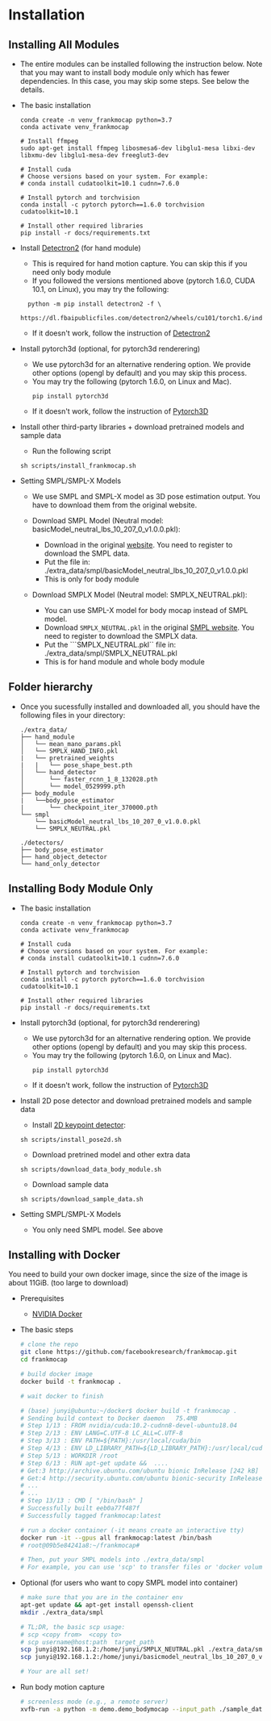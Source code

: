 # Installation



## Installing All Modules

- The entire modules can be installed following the instruction below.
  Note that you may want to install body module only which has fewer dependencies. In this case, you may skip some steps. See below the details. 

- The basic installation
  ```
  conda create -n venv_frankmocap python=3.7
  conda activate venv_frankmocap
  
  # Install ffmpeg
  sudo apt-get install ffmpeg libosmesa6-dev libglu1-mesa libxi-dev libxmu-dev libglu1-mesa-dev freeglut3-dev
  
  # Install cuda 
  # Choose versions based on your system. For example:
  # conda install cudatoolkit=10.1 cudnn=7.6.0
  
  # Install pytorch and torchvision 
  conda install -c pytorch pytorch==1.6.0 torchvision cudatoolkit=10.1
  
  # Install other required libraries
  pip install -r docs/requirements.txt
  ```

- Install [Detectron2](https://github.com/facebookresearch/detectron2) (for hand module)
  - This is required for hand motion capture. You can skip this if you need only body module
  - If you followed the versions mentioned above (pytorch 1.6.0, CUDA 10.1, on Linux), you may try the following:
  ```
    python -m pip install detectron2 -f \
    https://dl.fbaipublicfiles.com/detectron2/wheels/cu101/torch1.6/index.html
  ```
  - If it doesn't work, follow the instruction of [Detectron2](https://github.com/facebookresearch/detectron2/blob/master/INSTALL.md)
  
- Install pytorch3d (optional, for pytorch3d renderering)
  - We use pytorch3d for an alternative rendering option. We provide other options (opengl by default) and you may skip this process.
  - You may try the following (pytorch 1.6.0, on Linux and Mac).
    ```
    pip install pytorch3d
    ```
  - If it doesn't work, follow the instruction of [Pytorch3D](https://github.com/facebookresearch/pytorch3d/blob/master/INSTALL.md)

- Install other third-party libraries + download pretrained models and sample data
  - Run the following script
  ```
  sh scripts/install_frankmocap.sh
  ```

- Setting SMPL/SMPL-X Models
    - We use SMPL and SMPL-X model as 3D pose estimation output. You have to download them from the original website.
    - Download SMPL Model (Neutral model: basicModel_neutral_lbs_10_207_0_v1.0.0.pkl):    
        - Download in the original [website](http://smplify.is.tue.mpg.de/login). You need to register to download the SMPL data.
        - Put the file in: ./extra_data/smpl/basicModel_neutral_lbs_10_207_0_v1.0.0.pkl
        - This is only for body module

    - Download SMPLX Model (Neutral model: SMPLX_NEUTRAL.pkl):
        - You can use SMPL-X model for body mocap instead of SMPL model. 
        - Download ```SMPLX_NEUTRAL.pkl``` in the original [SMPL website](https://smpl-x.is.tue.mpg.de/). You need to register to download the SMPLX data.
        - Put the ```SMPLX_NEUTRAL.pkl`` file in: ./extra_data/smpl/SMPLX_NEUTRAL.pkl
        - This is for hand module and whole body module

## Folder hierarchy
- Once you sucessfully installed and downloaded all, you should have the following files in your directory:
    ```
    ./extra_data/
    ├── hand_module
    │   └── mean_mano_params.pkl
    │   └── SMPLX_HAND_INFO.pkl
    |   └── pretrained_weights
    |   |   └── pose_shape_best.pth
    │   └── hand_detector
    │       └── faster_rcnn_1_8_132028.pth  
    │       └── model_0529999.pth
    ├── body_module
    |   └──body_pose_estimator
    |       └── checkpoint_iter_370000.pth     
    └── smpl
        └── basicModel_neutral_lbs_10_207_0_v1.0.0.pkl
        └── SMPLX_NEUTRAL.pkl
        
    ./detectors/
    ├── body_pose_estimator
    ├── hand_object_detector
    └── hand_only_detector
    ```

## Installing Body Module Only

- The basic installation
    ```
    conda create -n venv_frankmocap python=3.7
    conda activate venv_frankmocap
    
    # Install cuda 
    # Choose versions based on your system. For example:
    # conda install cudatoolkit=10.1 cudnn=7.6.0
    
    # Install pytorch and torchvision 
    conda install -c pytorch pytorch==1.6.0 torchvision cudatoolkit=10.1
    
    # Install other required libraries
    pip install -r docs/requirements.txt
    ```

- Install pytorch3d (optional, for pytorch3d renderering)
    - We use pytorch3d for an alternative rendering option. We provide other options (opengl by default) and you may skip this process.
    - You may try the following (pytorch 1.6.0, on Linux and Mac).
        ```
        pip install pytorch3d
        ```
    - If it doesn't work, follow the instruction of [Pytorch3D](https://github.com/facebookresearch/pytorch3d/blob/master/INSTALL.md)

- Install 2D pose detector and download pretrained models and sample data
    - Install [2D keypoint detector](https://github.com/Daniil-Osokin/lightweight-human-pose-estimation.pytorch): 
    ```
    sh scripts/install_pose2d.sh
    ```
    - Download pretrined model and other extra data
    ```
    sh scripts/download_data_body_module.sh
    ```
    - Download sample data
    ```
    sh scripts/download_sample_data.sh
    ```
- Setting SMPL/SMPL-X Models
    - You only need SMPL model. See above



## Installing with Docker

You need to build your own docker image, since the size of the image is about 11GiB. (too large to download)

- Prerequisites
  - [NVIDIA Docker](https://docs.nvidia.com/datacenter/cloud-native/container-toolkit/install-guide.html#docker)

- The basic steps

  ```bash 
  # clone the repo
  git clone https://github.com/facebookresearch/frankmocap.git
  cd frankmocap
  
  # build docker image
  docker build -t frankmocap .
  
  # wait docker to finish
  
  # (base) junyi@ubuntu:~/docker$ docker build -t frankmocap .
  # Sending build context to Docker daemon   75.4MB
  # Step 1/13 : FROM nvidia/cuda:10.2-cudnn8-devel-ubuntu18.04
  # Step 2/13 : ENV LANG=C.UTF-8 LC_ALL=C.UTF-8
  # Step 3/13 : ENV PATH=${PATH}:/usr/local/cuda/bin
  # Step 4/13 : ENV LD_LIBRARY_PATH=${LD_LIBRARY_PATH}:/usr/local/cuda/lib64
  # Step 5/13 : WORKDIR /root
  # Step 6/13 : RUN apt-get update &&  ....
  # Get:3 http://archive.ubuntu.com/ubuntu bionic InRelease [242 kB]
  # Get:4 http://security.ubuntu.com/ubuntu bionic-security InRelease [88.7 kB]
  # ...
  # ...
  # Step 13/13 : CMD [ "/bin/bash" ]
  # Successfully built eeb0a77f487f
  # Successfully tagged frankmocap:latest
  
  # run a docker container (-it means create an interactive tty)
  docker run -it --gpus all frankmocap:latest /bin/bash
  # root@09b5e84241a8:~/frankmocap#
  
  # Then, put your SMPL models into ./extra_data/smpl
  # For example, you can use 'scp' to transfer files or 'docker volumes' to mapping.
  ```

- Optional (for users who want to copy SMPL model into container)

  ```bash
  # make sure that you are in the container env
  apt-get update && apt-get install openssh-client
  mkdir ./extra_data/smpl
  
  # TL;DR, the basic scp usage:
  # scp <copy from>  <copy to>
  # scp username@host:path  target_path 
  scp junyi@192.168.1.2:/home/junyi/SMPLX_NEUTRAL.pkl ./extra_data/smpl/SMPLX_NEUTRAL.pkl
  scp junyi@192.168.1.2:/home/junyi/basicmodel_neutral_lbs_10_207_0_v1.1.0.pkl ./extra_data/smpl/basicModel_neutral_lbs_10_207_0_v1.0.0.pkl
  
  # Your are all set!
  ```

- Run body motion capture

  ```bash
  # screenless mode (e.g., a remote server)
  xvfb-run -a python -m demo.demo_bodymocap --input_path ./sample_data/han_short.mp4 --out_dir ./mocap_output
  ```

  

